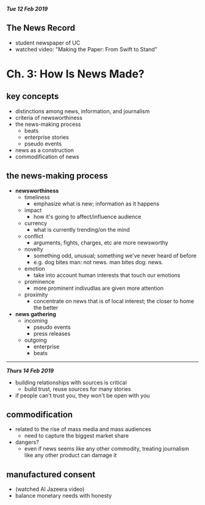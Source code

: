 ***Tue 12 Feb 2019***

## The News Record

* student newspaper of UC
* watched video: "Making the Paper: From Swift to Stand"

# Ch. 3: How Is News Made?

## key concepts

* distinctions among news, information, and journalism
* criteria of newsworthiness
* the news-making process
  * beats
  * enterprise stories
  * pseudo events
* news as a construction
* commodification of news

## the news-making process

* **newsworthiness**
  * timeliness
    * emphasize what is new; information as it happens
  * impact
    * how it's going to affect/influence audience
  * currency
    * what is currently trending/on the mind
  * conflict
    * arguments, fights, charges, etc are more newsworthy
  * novelty
    * something odd, unusual; something we've never heard of before
    * e.g. dog bites man: not news. man bites dog: news.
  * emotion
    * take into account human interests that touch our emotions
  * prominence
    * more prominent indivudlas are given more attention
  * proximity
    * concentrate on news that is of local interest; the closer to home the better
* **news gathering**
  * incoming
    * pseudo events
    * press releases
  * outgoing
    * enterprise
    * beats

---

***Thurs 14 Feb 2019***

* building relationships with sources is critical
  * build trust, reuse sources for many stories
* if people can't trust you, they won't be open with you

## commodification

* related to the rise of mass media and mass audiences
  * need to capture the biggest market share
* dangers?
  * even if news seems like any other commodity, treating journalism like any other product can damage it

## manufactured consent

* (watched Al Jazeera video)
* balance monetary needs with honesty
